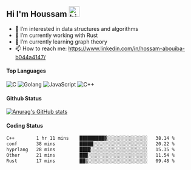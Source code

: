 ## Hi I'm Houssam <img src="https://user-images.githubusercontent.com/1303154/88677602-1635ba80-d120-11ea-84d8-d263ba5fc3c0.gif" width="28px" alt="hi">

- 👀 I’m interested in data structures and algorithms
- 🔭 I’m currently working with Rust
- 🌱 I’m currently learning graph theory
- 📫 How to reach me: https://www.linkedin.com/in/hossam-abouiba-b044a4147/

#### Top Languages

![C](https://img.shields.io/badge/c-%2300599C.svg?style=for-the-badge&logo=c&logoColor=white)
![Golang](https://img.shields.io/badge/go-blue?style=for-the-badge&logo=Goland)
![JavaScript](https://img.shields.io/badge/javascript-%23323330.svg?style=for-the-badge&logo=javascript&logoColor=%23F7DF1E)
![C++](https://img.shields.io/badge/C%2B%2B-blue?style=for-the-badge&logo=C%2B%2B)


#### Github Status
[![Anurag's GitHub stats](https://github-readme-stats.vercel.app/api?username=0xhoussam&theme=tokyonight)](https://github.com/anuraghazra/github-readme-stats)

#### Coding Status
<!--START_SECTION:waka-->

```txt
C++        1 hr 11 mins    █████████▓░░░░░░░░░░░░░░░   38.14 %
conf       38 mins         █████░░░░░░░░░░░░░░░░░░░░   20.22 %
hyprlang   28 mins         ████░░░░░░░░░░░░░░░░░░░░░   15.35 %
Other      21 mins         ███░░░░░░░░░░░░░░░░░░░░░░   11.54 %
Rust       17 mins         ██▒░░░░░░░░░░░░░░░░░░░░░░   09.48 %
```

<!--END_SECTION:waka-->
